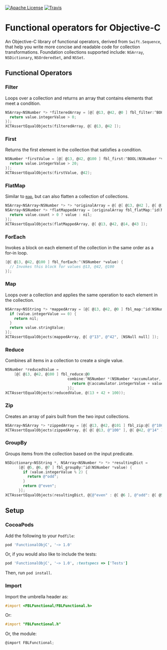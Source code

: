 [![Apache
License](https://img.shields.io/github/license/google/functional-objc.svg)](LICENSE)
[![Travis](https://img.shields.io/travis/google/promises.svg)](https://travis-ci.org/google/functional-objc)

# Functional operators for Objective-C

An Objective-C library of functional operators, derived from `Swift.Sequence`,
that help you write more concise and readable code for collection
transformations. Foundation collections supported include: `NSArray`,
`NSDictionary`, `NSOrderedSet`, and `NSSet`.

## Functional Operators

### Filter

Loops over a collection and returns an array that contains elements that meet a
condition.

```objectivec
NSArray<NSNumber *> *filteredArray = [@[ @13, @42, @0 ] fbl_filter:^BOOL(NSNumber *value) {
  return value.integerValue > 0;
}];
XCTAssertEqualObjects(filteredArray, @[ @13, @42 ]);
```

### First

Returns the first element in the collection that satisfies a condition.

```objectivec
NSNumber *firstValue = [@[ @13, @42, @100 ] fbl_first:^BOOL(NSNumber *value) {
  return value.integerValue > 20;
}];
XCTAssertEqualObjects(firstValue, @42);
```

### FlatMap

Similar to [`map`](#map), but can also flatten a collection of collections.

```objectivec
NSArray<NSArray<NSNumber *> *> *originalArray = @[ @[ @13, @42 ], @[ @14, @43 ], @[] ];
NSArray<NSNumber *> *flatMappedArray = [originalArray fbl_flatMap:^id(NSArray<NSNumber *> *value) {
  return value.count > 0 ? value : nil;
}];
XCTAssertEqualObjects(flatMappedArray, @[ @13, @42, @14, @43 ]);
```

### ForEach

Invokes a block on each element of the collection in the same order as a for-in
loop.

```objectivec
[@[ @13, @42, @100 ] fbl_forEach:^(NSNumber *value) {
  // Invokes this block for values @13, @42, @100
}];
```

### Map

Loops over a collection and applies the same operation to each element in the
collection.

```objectivec
NSArray<NSString *> *mappedArray = [@[ @13, @42, @0 ] fbl_map:^id(NSNumber *value) {
  if (value.integerValue == 0) {
    return nil;
  }
  return value.stringValue;
}];
XCTAssertEqualObjects(mappedArray, @[ @"13", @"42", [NSNull null] ]);
```

### Reduce

Combines all items in a collection to create a single value.

```objectivec
NSNumber *reducedValue =
    [@[ @13, @42, @100 ] fbl_reduce:@0
                            combine:^NSNumber *(NSNumber *accumulator, NSNumber *value) {
                              return @(accumulator.integerValue + value.integerValue);
                            }];
XCTAssertEqualObjects(reducedValue, @(13 + 42 + 100));
```

### Zip

Creates an array of pairs built from the two input collections.

```objectivec
NSArray<NSArray *> *zippedArray = [@[ @13, @42, @101 ] fbl_zip:@[ @"100", @"14" ]];
XCTAssertEqualObjects(zippedArray, @[ @[ @13, @"100" ], @[ @42, @"14" ] ]);
```


### GroupBy

Groups items from the collection based on the input predicate.

```objectivec
NSDictionary<NSString *, NSArray<NSNumber *> *> *resultingDict =
      [@[ @5, @6, @7 ] fbl_groupBy:^id(NSNumber *value) {
        if (value.integerValue % 2) {
          return @"odd";
        }
        return @"even";
      }];
XCTAssertEqualObjects(resultingDict, @{@"even" : @[ @6 ], @"odd": @[ @5,  @7 ]});
```

## Setup

### CocoaPods

Add the following to your `Podfile`:

```ruby
pod 'FunctionalObjC', '~> 1.0'
```

Or, if you would also like to include the tests:

```ruby
pod 'FunctionalObjC', '~> 1.0', :testspecs => ['Tests']
```

Then, run `pod install`.

### Import

Import the umbrella header as:

```objectivec
#import <FBLFunctional/FBLFunctional.h>
```

Or:

```objectivec
#import "FBLFunctional.h"
```

Or, the module:

```objectivec
@import FBLFunctional;
```
